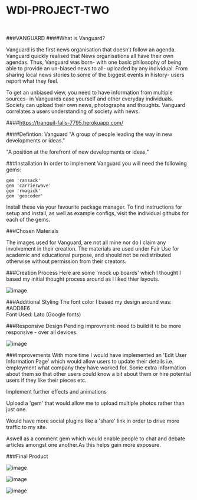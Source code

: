 # WDI-PROJECT-TWO 
<br>

###VANGUARD
####What is Vanguard? 

Vanguard is the first news organisation that doesn’t follow an agenda. Vanguard quickly realised that News organisations all have their own agendas. Thus, Vanguard was born- with one basic philosophy of being able to provide an un-biased news to all- uploaded by any individual. From sharing local news stories to some of the biggest events in history- users report what they feel. <br>

To get an unbiased view, you need to have information from multiple sources- in Vanguards case yourself and other everyday individuals. Society can upload their own news, photographs and thoughts. Vanguard correlates a users understanding of society with news. 
<br>

####https://tranquil-falls-7795.herokuapp.com/
<br>




####Defintion: Vanguard
"A group of people leading the way in new developments or ideas."
<br>

"A position at the forefront of new developments or ideas."


###Installation
In order to implement Vanguard you will need the following gems:
<br> 
```
gem 'ransack' 
gem 'carrierwave' 
gem 'rmagick' 
gem 'geocoder' 
```

Install these via your favourite package manager. To find instructions for setup and install, as well as example configs, visit the individual githubs for each of the gems. 

###Chosen Materials

The images used for Vanguard, are not all mine nor do I claim any involvement in their creation. The materials are used under Fair Use for academic and educational purpose, and should not be redistributed otherwise without permission from their creators. 


###Creation Process 
Here are some 'mock up boards' which I thought I based my initial thought process around as I liked thier layouts. 

![image](http://i.imgur.com/ISDMSVY.png)
<br>



###Additional Styling
The font color I based my design around was: #ADD8E6
<br>
Font Used: Lato (Google fonts)


###Responsive Design
Pending improvment: need to build it to be more responsive - over all devices.

![image](http://i.imgur.com/43IHPIw.png)



###Improvements
With more time I would have implemented an 'Edit User Information Page' which would allow users to update their details i.e. employment what company they have worked for. Some extra information about them so that other users could know a bit about them or hire potential users if they like their pieces etc.
<br> 

Implement further effects and animations
<br> 

Upload a 'gem' that would allow me to upload multiple photos rather than just one. 
<br> 

Would have more social plugins like a 'share' link in order to drive more traffic to my site. 
<br>

Aswell as a comment gem which would enable people to chat and debate articles amongst one another.As this helps gain more exposure. 
<br>



###Final Product

![image](http://i.imgur.com/ZjNZVCF.jpg)

![image](http://i.imgur.com/HtJam6Z.png)

![image](http://i.imgur.com/gufDAmj.png)



